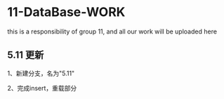 # 11-DataBase-WORK
this is a responsibility of group 11, and all our work will be uploaded here

## 5.11 更新

1、新建分支，名为"5.11"

2、完成insert，重载部分

